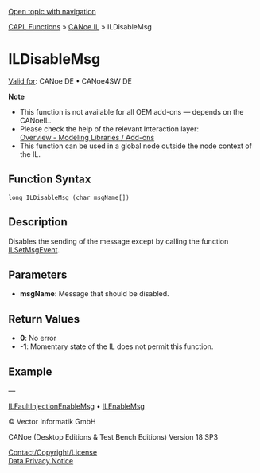 [Open topic with navigation](../../../../../CANoeDEFamily.htm#Topics/CAPLFunctions/CANoeIL/Functions/CAPLfunctionILDisableMsg.md)

[CAPL Functions](../../CAPLfunctions.md) » [CANoe IL](../CAPLfunctionsCANoeILOverview.md) » ILDisableMsg

# ILDisableMsg

[Valid for](../../../Shared/FeatureAvailability.md):  CANoe DE • CANoe4SW DE

**Note**

- This function is not available for all OEM add-ons — depends on the CANoeIL.
- Please check the help of the relevant Interaction layer:  
  [Overview - Modeling Libraries / Add-ons](../../../CANoeCANalyzer/LibrariesPackages/OEMPackages.md)
- This function can be used in a global node outside the node context of the IL.

## Function Syntax

`long ILDisableMsg (char msgName[])`

## Description

Disables the sending of the message except by calling the function [ILSetMsgEvent](CAPLfunctionILSetMsgEvent.md).

## Parameters

- **msgName**: Message that should be disabled.

## Return Values

- **0**: No error
- **-1**: Momentary state of the IL does not permit this function.

## Example

—

[ILFaultInjectionEnableMsg](CAPLfunctionILFaultInjectionEnableMsg.md) • [ILEnableMsg](CAPLfunctionILEnableMsg.md)

© Vector Informatik GmbH

CANoe (Desktop Editions & Test Bench Editions) Version 18 SP3

[Contact/Copyright/License](../../../Shared/ContactCopyrightLicense.md)  
[Data Privacy Notice](https://www.vector.com/int/en/company/get-info/privacy-policy/)